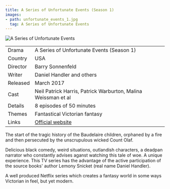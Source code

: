 ```yaml
---
title: A Series of Unfortunate Events (Season 1)
images:
- path: unfortunate_events_1.jpg
  tag: A Series of Unfortunate Events
---
```

![A Series of Unfortunate Events](unfortunate_events_1.jpg)

| | |
|-|-|
Drama|A Series of Unfortunate Events (Season 1)
Country|USA
Director|Barry Sonnenfeld
Writer|Daniel Handler and others
Released|March 2017
Cast|Neil Patrick Harris, Patrick Warburton, Malina Weissman et al
Details|8 episodes of 50 minutes
Themes|Fantastical Victorian fantasy
Links|[Official website](https://www.netflix.com/title/80050008)

The start of the tragic history of the Baudelaire children, orphaned
by a fire and then persecuted by the unscrupulous wicked Count Olaf.

Delicious black comedy, weird situations, outlandish characters,
a deadpan narrator who constantly advises aganst watching this
tale of woe. A unique experience. This TV series has the
advantage of the active participation of the source books'
author Lemony Snicket (real name Daniel
Handler).

A well produced Netflix series which creates a fantasy world
in some ways Victorian in feel, but yet modern.
